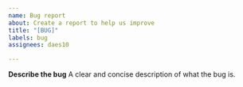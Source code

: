 ```yaml
---
name: Bug report
about: Create a report to help us improve
title: "[BUG]"
labels: bug
assignees: daes10

---
```


**Describe the bug**
A clear and concise description of what the bug is.
